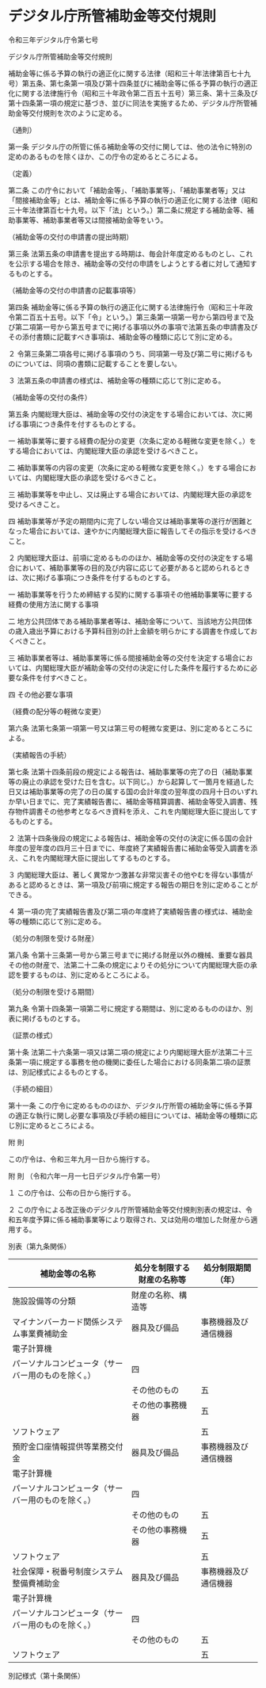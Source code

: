 # デジタル庁所管補助金等交付規則

令和三年デジタル庁令第七号

デジタル庁所管補助金等交付規則

補助金等に係る予算の執行の適正化に関する法律（昭和三十年法律第百七十九号）第五条、第七条第一項及び第十四条並びに補助金等に係る予算の執行の適正化に関する法律施行令（昭和三十年政令第二百五十五号）第三条、第十三条及び第十四条第一項の規定に基づき、並びに同法を実施するため、デジタル庁所管補助金等交付規則を次のように定める。

（通則）

第一条 デジタル庁の所管に係る補助金等の交付に関しては、他の法令に特別の定めのあるものを除くほか、この庁令の定めるところによる。

（定義）

第二条 この庁令において「補助金等」、「補助事業等」、「補助事業者等」又は「間接補助金等」とは、補助金等に係る予算の執行の適正化に関する法律（昭和三十年法律第百七十九号。以下「法」という。）第二条に規定する補助金等、補助事業等、補助事業者等又は間接補助金等をいう。

（補助金等の交付の申請書の提出時期）

第三条 法第五条の申請書を提出する時期は、毎会計年度定めるものとし、これを公示する場合を除き、補助金等の交付の申請をしようとする者に対して通知するものとする。

（補助金等の交付の申請書の記載事項等）

第四条 補助金等に係る予算の執行の適正化に関する法律施行令（昭和三十年政令第二百五十五号。以下「令」という。）第三条第一項第一号から第四号まで及び第二項第一号から第五号までに掲げる事項以外の事項で法第五条の申請書及びその添付書類に記載すべき事項は、補助金等の種類に応じて別に定める。

２ 令第三条第二項各号に掲げる事項のうち、同項第一号及び第二号に掲げるものについては、同項の書類に記載することを要しない。

３ 法第五条の申請書の様式は、補助金等の種類に応じて別に定める。

（補助金等の交付の条件）

第五条 内閣総理大臣は、補助金等の交付の決定をする場合においては、次に掲げる事項につき条件を付するものとする。

一 補助事業等に要する経費の配分の変更（次条に定める軽微な変更を除く。）をする場合においては、内閣総理大臣の承認を受けるべきこと。

二 補助事業等の内容の変更（次条に定める軽微な変更を除く。）をする場合においては、内閣総理大臣の承認を受けるべきこと。

三 補助事業等を中止し、又は廃止する場合においては、内閣総理大臣の承認を受けるべきこと。

四 補助事業等が予定の期間内に完了しない場合又は補助事業等の遂行が困難となった場合においては、速やかに内閣総理大臣に報告してその指示を受けるべきこと。

２ 内閣総理大臣は、前項に定めるもののほか、補助金等の交付の決定をする場合において、補助事業等の目的及び内容に応じて必要があると認められるときは、次に掲げる事項につき条件を付するものとする。

一 補助事業等を行うため締結する契約に関する事項その他補助事業等に要する経費の使用方法に関する事項

二 地方公共団体である補助事業者等は、補助金等について、当該地方公共団体の歳入歳出予算における予算科目別の計上金額を明らかにする調書を作成しておくべきこと。

三 補助事業者等は、補助事業等に係る間接補助金等の交付を決定する場合においては、内閣総理大臣が補助金等の交付の決定に付した条件を履行するために必要な条件を付すべきこと。

四 その他必要な事項

（経費の配分等の軽微な変更）

第六条 法第七条第一項第一号又は第三号の軽微な変更は、別に定めるところによる。

（実績報告の手続）

第七条 法第十四条前段の規定による報告は、補助事業等の完了の日（補助事業等の廃止の承認を受けた日を含む。以下同じ。）から起算して一箇月を経過した日又は補助事業等の完了の日の属する国の会計年度の翌年度の四月十日のいずれか早い日までに、完了実績報告書に、補助金等精算調書、補助金等受入調書、残存物件調書その他参考となるべき資料を添え、これを内閣総理大臣に提出してするものとする。

２ 法第十四条後段の規定による報告は、補助金等の交付の決定に係る国の会計年度の翌年度の四月三十日までに、年度終了実績報告書に補助金等受入調書を添え、これを内閣総理大臣に提出してするものとする。

３ 内閣総理大臣は、著しく異常かつ激甚な非常災害その他やむを得ない事情があると認めるときは、第一項及び前項に規定する報告の期日を別に定めることができる。

４ 第一項の完了実績報告書及び第二項の年度終了実績報告書の様式は、補助金等の種類に応じて別に定める。

（処分の制限を受ける財産）

第八条 令第十三条第一号から第三号までに掲げる財産以外の機械、重要な器具その他の財産で、法第二十二条の規定によりその処分について内閣総理大臣の承認を要するものは、別に定めるところによる。

（処分の制限を受ける期間）

第九条 令第十四条第一項第二号に規定する期間は、別に定めるもののほか、別表に掲げるものとする。

（証票の様式）

第十条 法第二十六条第一項又は第二項の規定により内閣総理大臣が法第二十三条第一項に規定する事務を他の機関に委任した場合における同条第二項の証票は、別記様式によるものとする。

（手続の細目）

第十一条 この庁令に定めるもののほか、デジタル庁所管の補助金等に係る予算の適正な執行に関し必要な事項及び手続の細目については、補助金等の種類に応じ別に定めるところによる。

附 則

この庁令は、令和三年九月一日から施行する。

附 則 （令和六年一月一七日デジタル庁令第一号）

１ この庁令は、公布の日から施行する。

２ この庁令による改正後のデジタル庁所管補助金等交付規則別表の規定は、令和五年度予算に係る補助事業等により取得され、又は効用の増加した財産から適用する。

別表（第九条関係）

補助金等の名称 | 処分を制限する財産の名称等 | 処分制限期間（年）  
---|---|---  
| 施設設備等の分類 | 財産の名称、構造等  
マイナンバーカード関係システム事業費補助金 | 器具及び備品 | 事務機器及び通信機器 |   
電子計算機 |   
| パーソナルコンピュータ（サーバー用のものを除く。） | 四  
|  | その他のもの | 五  
|  | その他の事務機器 | 五  
| ソフトウェア |  | 五  
預貯金口座情報提供等業務交付金 | 器具及び備品 | 事務機器及び通信機器 |   
電子計算機 |   
| パーソナルコンピュータ（サーバー用のものを除く。） | 四  
|  | その他のもの | 五  
|  | その他の事務機器 | 五  
| ソフトウェア |  | 五  
社会保障・税番号制度システム整備費補助金 | 器具及び備品 | 事務機器及び通信機器 |   
電子計算機 |   
| パーソナルコンピュータ（サーバー用のものを除く。） | 四  
|  | その他のもの | 五  
| ソフトウェア |  | 五  
  
別記様式（第十条関係）

[](/./pict/2FH00000063843.pdf)
